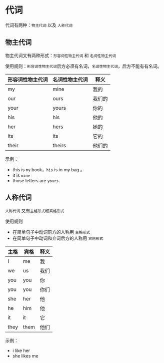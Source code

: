 # 代词

代词有两种：`物主代词` 以及 `人称代词` 


## 物主代词 

物主代词又有两种形式：`形容词性物主代词` 和 `名词性物主代词`

使用规则：`形容词性物主代词`后方必须有名词，`名词性物主代词`，后方不能有有名词。

|形容词性物主代词|名词性物主代词 | 释义 |
| ---- | ---- | ---|
| my  | mine | 我的 |
| our | ours |  我们的 |
| your| yours | 你的 |
| his | his |他的 |
| her | hers | 她的 |
| its | its | 它的 |
| their | theirs | 他们的|

示例：

- this is `my` book，`his` is in my bag 。
- it is `mine`
- those letters are `yours`.

## 人称代词

`人称代词`  又有`主格形式`和`宾格形式`

使用规则

- 在简单句子中动词前方的人称用 `主格形式`
- 在简单句子中动词和介词后方的人称用 `宾格形式`

| 主格 |宾格 | 释义 |
| ---- | ---- | ---|
| I  | me | 我 |
| we | us |  我们 |
| you| you | 你 |
| you | you |你们 |
| she | her | 他 |
| he | him | 他 |
| it | it | 它|
| they | them | 他们 |

示例：

- i like her
- she likes me